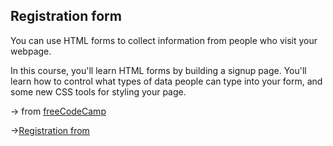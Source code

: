 ## Registration form 

You can use HTML forms to collect information from people who visit your webpage.

In this course, you'll learn HTML forms by building a signup page. You'll learn how to control what types of data people can type into your form, and some new CSS tools for styling your page.

&rarr; from [freeCodeCamp](https://www.freecodecamp.org/learn/2022/responsive-web-design/)

&rarr;[Registration from]()
